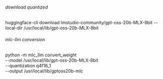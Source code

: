 ###### download quantized

huggingface-cli download lmstudio-community/gpt-oss-20b-MLX-8bit --local-dir /usr/local/lib/gpt-oss-20b-MLX-8bit


###### mlc-llm conversion

python -m mlc_llm convert_weight \
  --model /usr/local/lib/gpt-oss-20b-MLX-8bit \
  --quantization q4f16_1 \
  --output /usr/local/lib/gptoss20b-mlc
